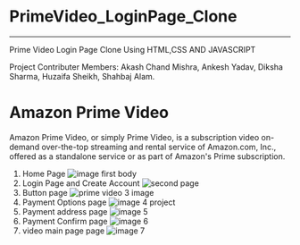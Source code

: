   # PrimeVideo_LoginPage_Clone
 ___________________________________________________________
Prime Video Login Page Clone Using HTML,CSS AND JAVASCRIPT

Project Contributer Members:
Akash Chand Mishra,
Ankesh Yadav,
Diksha Sharma,
Huzaifa Sheikh,
Shahbaj Alam.


# Amazon Prime Video
Amazon Prime Video, or simply Prime Video, is a subscription video on-demand over-the-top streaming and rental service of Amazon.com, 
Inc., offered as a standalone service or as part of Amazon's Prime subscription.

1. Home Page
 ![image first body](https://user-images.githubusercontent.com/92791586/155685336-8ca2ad1b-39b2-40d4-8824-f2e4b81f5a95.PNG)
2. Login Page and Create Account
 ![second page](https://user-images.githubusercontent.com/92791586/155686957-5ddc9f0f-38c4-4029-8760-d4e3dc73f8ca.PNG)
3. Button page
 ![prime video 3 image](https://user-images.githubusercontent.com/92791586/155691979-279be61e-0c0c-4f5c-b16a-5b2ac1b1ac12.PNG)
4. Payment Options page
 ![image 4 project](https://user-images.githubusercontent.com/92791586/155704069-c43846df-839c-404e-a704-a9ed202835d5.PNG)
5. Payment address page
 ![image 5](https://user-images.githubusercontent.com/92791586/155704820-b20cce4e-81b9-428c-8938-5684198359dc.PNG)
6. Payment Confirm page
 ![image 6](https://user-images.githubusercontent.com/92791586/155705568-dd20fd3e-6cfd-496b-850c-744f0df4c7fa.PNG)
7. video main page page
![image 7](https://user-images.githubusercontent.com/92791586/155747005-500c4cd9-c175-40de-9f26-b9e610628daf.PNG)

